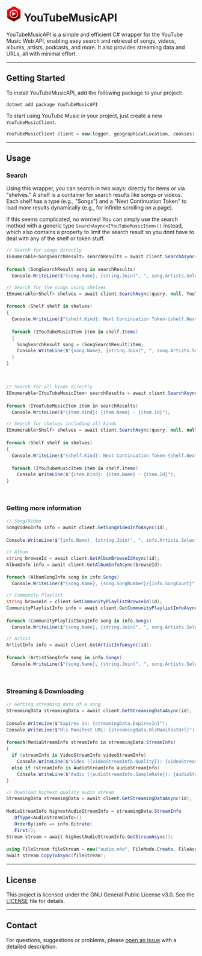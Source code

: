 # <img src="https://github.com/IcySnex/YouTubeMusicAPI/blob/main/icon.png" alt="YouTube Music Icon" width="40" height="40"> YouTubeMusicAPI

YouTubeMusicAPI is a simple and efficient C# wrapper for the YouTube Music Web API, enabling easy search and retrieval of songs, videos, albums, artists, podcasts, and more. It also provides streaming data and URLs, all with minimal effort.

---

## Getting Started
To install YouTubeMusicAPI, add the following package to your project:
```
dotnet add package YouTubeMusicAPI
```
To start using YouTube Music in your project, just create a new `YouTubeMusicClient`.
```cs
YouTubeMusicClient client = new(logger, geographicalLocation, cookies);
```

---

## Usage
### Search
Using this wrapper, you can search in two ways: directly for items or via "shelves." A shelf is a container for search results like songs or videos. Each shelf has a type (e.g., "Songs") and a "Next Continuation Token" to load more results dynamically (e.g., for infinite scrolling on a page).

If this seems complicated, no worries! You can simply use the search method with a generic type `SearchAsync<IYouTubeMusicItem>()` instead, which also contains a property to limit the search result so you dont have to deal with any of the shelf or token stuff.
```cs
// Search for songs directly
IEnumerable<SongSearchResult> searchResults = await client.SearchAsync<SongSearchResult>(query);

foreach (SongSearchResult song in searchResults)
  Console.WriteLine($"{song.Name}, {string.Join(", ", song.Artists.Select(artist => artist.Name))} - {song.Album.Name}");
```
```cs
// Search for the songs using shelves
IEnumerable<Shelf> shelves = await client.SearchAsync(query, null, YouTubeMusicItemKind.Songs);

foreach (Shelf shelf in shelves)
{
  Console.WriteLine($"{shelf.Kind}: Next Continuation Token-{shelf.NextContinuationToken}");

  foreach (IYouTubeMusicItem item in shelf.Items)
  {
    SongSearchResult song = (SongSearchResult)item;
    Console.WriteLine($"{song.Name}, {string.Join(", ", song.Artists.Select(artist => artist.Name))} - {song.Album.Name}");
  }
}
```
‎
```cs
// Search for all kinds directly
IEnumerable<IYouTubeMusicItem> searchResults = await client.SearchAsync<IYouTubeMusicItem>(query, limit);

foreach (IYouTubeMusicItem item in searchResults)
  Console.WriteLine($"{item.Kind}: {item.Name} - {item.Id}");
```
```cs
// Search for shelves including all kinds
IEnumerable<Shelf> shelves = await client.SearchAsync(query, null, null);

foreach (Shelf shelf in shelves)
{
  Console.WriteLine($"{shelf.Kind}: Next Continuation Token-{shelf.NextContinuationToken}");

  foreach (IYouTubeMusicItem item in shelf.Items)
    Console.WriteLine($"{item.Kind}: {item.Name} - {item.Id}");
}
```
‎
### Getting more information
```cs
// Song/Video
SongVideoInfo info = await client.GetSongVideoInfoAsync(id);

Console.WriteLine($"{info.Name}, {string.Join(", ", info.Artists.Select(artist => artist.Name))} - {info.Description}");
```
```cs
// Album
string browseId = await client.GetAlbumBrowseIdAsync(id);
AlbumInfo info = await client.GetAlbumInfoAsync(browseId);

foreach (AlbumSongInfo song in info.Songs)
  Console.WriteLine($"{song.Name}, {song.SongNumber}/{info.SongCount}");
```
```cs
// Community Playlist
string browseId = client.GetCommunityPlaylistBrowseId(id);
CommunityPlaylistInfo info = await client.GetCommunityPlaylistInfoAsync(browseId);

foreach (CommunityPlaylistSongInfo song in info.Songs)
  Console.WriteLine($"{song.Name}, {string.Join(", ", song.Artists.Select(artist => artist.Name))} - {song.Album?.Name}");
```
```cs
// Artist
ArtistInfo info = await client.GetArtistInfoAsync(id);

foreach (ArtistSongInfo song in info.Songs)
  Console.WriteLine($"{song.Name}, {string.Join(", ", song.Artists.Select(artist => artist.Name))} - {song.Album?.Name}");
```
‎
### Streaming & Downloading
```cs
// Getting streaming data of a song
StreamingData streamingData = await client.GetStreamingDataAsync(id);

Console.WriteLine($"Expires in: {streamingData.ExpiresIn}");
Console.WriteLine($"Hls Manifest URL: {streamingData.HlsManifestUrl}");

foreach(MediaStreamInfo streamInfo in streamingData.StreamInfo)
{
  if (streamInfo is VideoStreamInfo videoStreamInfo)
    Console.WriteLine($"Video ({videoStreamInfo.Quality}): {videoStreamInfo.Url}");
  else if (streamInfo is AudioStreamInfo audioStreamInfo)
    Console.WriteLine($"Audio ({audioStreamInfo.SampleRate}): {audioStreamInfo.Url}");
}
```
```cs
// Download highest quality audio stream
StreamingData streamingData = await client.GetStreamingDataAsync(id);

MediaStreamInfo highestAudioStreamInfo = streamingData.StreamInfo
  .OfType<AudioStreamInfo>()
  .OrderBy(info => info.Bitrate)
  .First();
Stream stream = await highestAudioStreamInfo.GetStreamAsync();

using FileStream fileStream = new("audio.m4a", FileMode.Create, FileAccess.Write);
await stream.CopyToAsync(fileStream);
```

---

## License
This project is licensed under the GNU General Public License v3.0. See the [LICENSE](/LICENSE) file for details.

---

## Contact
For questions, suggestions or problems, please [open an issue](https://github.com/IcySnex/YouTubeMusicAPI/issues) with a detailed description.
